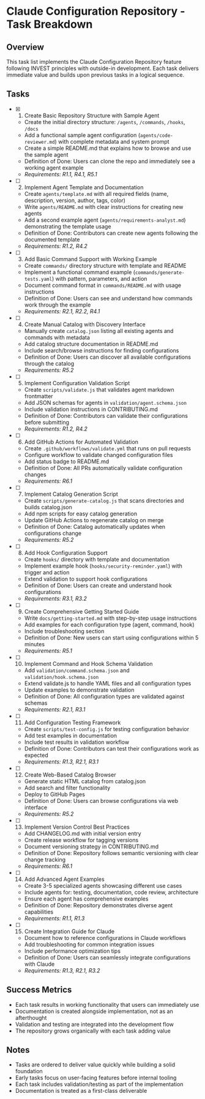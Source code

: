 # Claude Configuration Repository - Task Breakdown

## Overview
This task list implements the Claude Configuration Repository feature following INVEST principles with outside-in development. Each task delivers immediate value and builds upon previous tasks in a logical sequence.

## Tasks

- [x] 1. Create Basic Repository Structure with Sample Agent
   - Create the initial directory structure: `/agents`, `/commands`, `/hooks`, `/docs`
   - Add a functional sample agent configuration (`agents/code-reviewer.md`) with complete metadata and system prompt
   - Create a simple README.md that explains how to browse and use the sample agent
   - Definition of Done: Users can clone the repo and immediately see a working agent example
   - _Requirements: R1.1, R4.1, R5.1_

- [ ] 2. Implement Agent Template and Documentation
   - Create `agents/template.md` with all required fields (name, description, version, author, tags, color)
   - Write `agents/README.md` with clear instructions for creating new agents
   - Add a second example agent (`agents/requirements-analyst.md`) demonstrating the template usage
   - Definition of Done: Contributors can create new agents following the documented template
   - _Requirements: R1.2, R4.2_

- [ ] 3. Add Basic Command Support with Working Example
   - Create `commands/` directory structure with template and README
   - Implement a functional command example (`commands/generate-tests.yaml`) with pattern, parameters, and action
   - Document command format in `commands/README.md` with usage instructions
   - Definition of Done: Users can see and understand how commands work through the example
   - _Requirements: R2.1, R2.2, R4.1_

- [ ] 4. Create Manual Catalog with Discovery Interface
   - Manually create `catalog.json` listing all existing agents and commands with metadata
   - Add catalog structure documentation in README.md
   - Include search/browse instructions for finding configurations
   - Definition of Done: Users can discover all available configurations through the catalog
   - _Requirements: R5.2_

- [ ] 5. Implement Configuration Validation Script
   - Create `scripts/validate.js` that validates agent markdown frontmatter
   - Add JSON schemas for agents in `validation/agent.schema.json`
   - Include validation instructions in CONTRIBUTING.md
   - Definition of Done: Contributors can validate their configurations before submitting
   - _Requirements: R1.2, R4.2_

- [ ] 6. Add GitHub Actions for Automated Validation
   - Create `.github/workflows/validate.yml` that runs on pull requests
   - Configure workflow to validate changed configuration files
   - Add status badge to README.md
   - Definition of Done: All PRs automatically validate configuration changes
   - _Requirements: R6.1_

- [ ] 7. Implement Catalog Generation Script
   - Create `scripts/generate-catalog.js` that scans directories and builds catalog.json
   - Add npm scripts for easy catalog generation
   - Update GitHub Actions to regenerate catalog on merge
   - Definition of Done: Catalog automatically updates when configurations change
   - _Requirements: R5.2_

- [ ] 8. Add Hook Configuration Support
   - Create `hooks/` directory with template and documentation
   - Implement example hook (`hooks/security-reminder.yaml`) with trigger and action
   - Extend validation to support hook configurations
   - Definition of Done: Users can create and understand hook configurations
   - _Requirements: R3.1, R3.2_

- [ ] 9. Create Comprehensive Getting Started Guide
   - Write `docs/getting-started.md` with step-by-step usage instructions
   - Add examples for each configuration type (agent, command, hook)
   - Include troubleshooting section
   - Definition of Done: New users can start using configurations within 5 minutes
   - _Requirements: R5.1_

- [ ] 10. Implement Command and Hook Schema Validation
   - Add `validation/command.schema.json` and `validation/hook.schema.json`
   - Extend validate.js to handle YAML files and all configuration types
   - Update examples to demonstrate validation
   - Definition of Done: All configuration types are validated against schemas
   - _Requirements: R2.1, R3.1_

- [ ] 11. Add Configuration Testing Framework
   - Create `scripts/test-config.js` for testing configuration behavior
   - Add test examples in documentation
   - Include test results in validation workflow
   - Definition of Done: Contributors can test their configurations work as expected
   - _Requirements: R1.3, R2.1, R3.1_

- [ ] 12. Create Web-Based Catalog Browser
   - Generate static HTML catalog from catalog.json
   - Add search and filter functionality
   - Deploy to GitHub Pages
   - Definition of Done: Users can browse configurations via web interface
   - _Requirements: R5.2_

- [ ] 13. Implement Version Control Best Practices
   - Add CHANGELOG.md with initial version entry
   - Create release workflow for tagging versions
   - Document versioning strategy in CONTRIBUTING.md
   - Definition of Done: Repository follows semantic versioning with clear change tracking
   - _Requirements: R6.1_

- [ ] 14. Add Advanced Agent Examples
   - Create 3-5 specialized agents showcasing different use cases
   - Include agents for: testing, documentation, code review, architecture
   - Ensure each agent has comprehensive examples
   - Definition of Done: Repository demonstrates diverse agent capabilities
   - _Requirements: R1.1, R1.3_

- [ ] 15. Create Integration Guide for Claude
   - Document how to reference configurations in Claude workflows
   - Add troubleshooting for common integration issues
   - Include performance optimization tips
   - Definition of Done: Users can seamlessly integrate configurations with Claude
   - _Requirements: R1.3, R2.1, R3.2_

## Success Metrics
- Each task results in working functionality that users can immediately use
- Documentation is created alongside implementation, not as an afterthought
- Validation and testing are integrated into the development flow
- The repository grows organically with each task adding value

## Notes
- Tasks are ordered to deliver value quickly while building a solid foundation
- Early tasks focus on user-facing features before internal tooling
- Each task includes validation/testing as part of the implementation
- Documentation is treated as a first-class deliverable